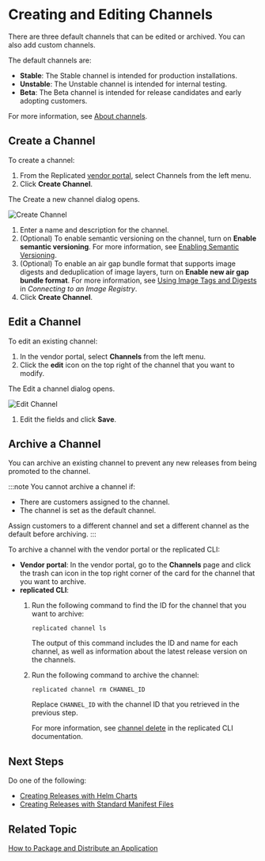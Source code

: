 # Creating and Editing Channels

There are three default channels that can be edited or archived. You can also add custom channels.

The default channels are:
* **Stable**: The Stable channel is intended for production installations.
* **Unstable**: The Unstable channel is intended for internal testing.
* **Beta**: The Beta channel is intended for release candidates and early adopting customers.

For more information, see [About channels](releases-about-channels).

## Create a Channel

To create a channel:

1. From the Replicated [vendor portal](https://vendor.replicated.com), select Channels from the left menu.
1. Click **Create Channel**.

  The Create a new channel dialog opens.

  ![Create Channel](/images/channels-create.png)

1. Enter a name and description for the channel.
1. (Optional) To enable semantic versioning on the channel, turn on **Enable semantic versioning**. For more information, see [Enabling Semantic Versioning](releases-semantic-versioning).
1. (Optional) To enable an air gap bundle format that supports image digests and deduplication of image layers, turn on **Enable new air gap bundle format**. For more information, see [Using Image Tags and Digests](/vendor/packaging-private-images#using-image-tags-and-digests) in _Connecting to an Image Registry_.
1. Click **Create Channel**.

## Edit a Channel

To edit an existing channel:

1. In the vendor portal, select **Channels** from the left menu.
1. Click the **edit** icon on the top right of the channel that you want to modify.

  The Edit a channel dialog opens.

  ![Edit Channel](/images/channels-edit.png)

1. Edit the fields and click **Save**.

## Archive a Channel

You can archive an existing channel to prevent any new releases from being promoted to the channel.

:::note
You cannot archive a channel if:
* There are customers assigned to the channel.
* The channel is set as the default channel.

Assign customers to a different channel and set a different channel as the default before archiving.
:::

To archive a channel with the vendor portal or the replicated CLI:

* **Vendor portal**: In the vendor portal, go to the **Channels** page and click the trash can icon in the top right corner of the card for the channel that you want to archive.
* **replicated CLI**:
  1. Run the following command to find the ID for the channel that you want to archive:
     ```
     replicated channel ls
     ```
     The output of this command includes the ID and name for each channel, as well as information about the latest release version on the channels.

  1. Run the following command to archive the channel:
     ```
     replicated channel rm CHANNEL_ID
     ```
     Replace `CHANNEL_ID` with the channel ID that you retrieved in the previous step.

     For more information, see [channel delete](/reference/replicated-cli-channel-delete) in the replicated CLI documentation.

## Next Steps

Do one of the following:

- [Creating Releases with Helm Charts](helm-release)
- [Creating Releases with Standard Manifest Files](releases-creating-releases)

## Related Topic

[How to Package and Distribute an Application](distributing-workflow)
